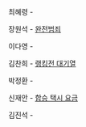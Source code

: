 최혜령 - 

장원석 - [완전범죄](https://school.programmers.co.kr/learn/courses/30/lessons/389480)

이다영 - 

김찬희 - [랭킹전 대기열](https://www.acmicpc.net/problem/20006)

박정환 - 

신재안 - [합승 택시 요금](https://school.programmers.co.kr/learn/courses/30/lessons/72413)

김진석 - 
